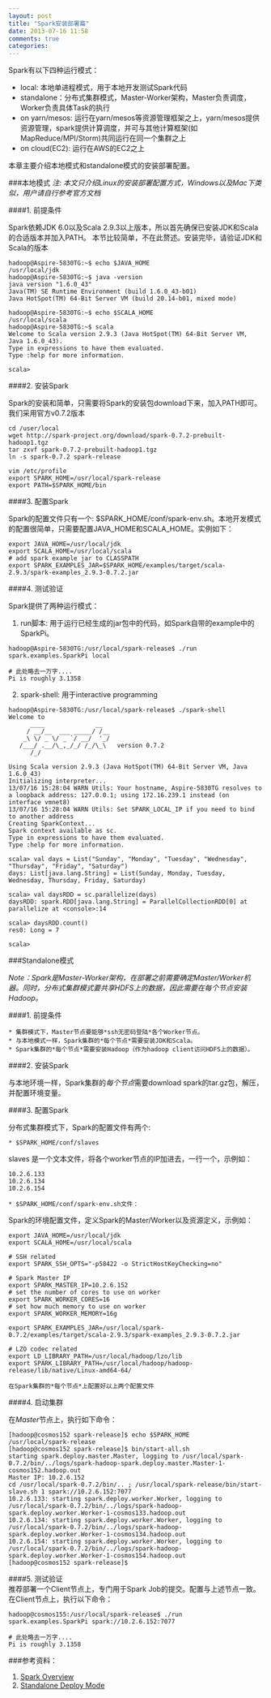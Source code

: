 ```yaml
---
layout: post
title: "Spark安装部署篇"
date: 2013-07-16 11:58
comments: true
categories: 
---
```


  Spark有以下四种运行模式：

* local: 本地单进程模式，用于本地开发测试Spark代码
* standalone：分布式集群模式，Master-Worker架构，Master负责调度，Worker负责具体Task的执行 
* on yarn/mesos: ‌运行在yarn/mesos等资源管理框架之上，yarn/mesos提供资源管理，spark提供计算调度，并可与其他计算框架(如MapReduce/MPI/Storm)共同运行在同一个集群之上
* on cloud(EC2): 运行在AWS的EC2之上

本章主要介绍本地模式和standalone模式的安装部署配置。

###本地模式
  *注: 本文只介绍Linux的安装部署配置方式，Windows以及Mac下类似，用户请自行参考官方文档*


####1. 前提条件  
  
  Spark依赖JDK 6.0以及Scala 2.9.3以上版本，所以首先确保已安装JDK和Scala的合适版本并加入PATH。
  本节比较简单，不在此赘述。安装完毕，请验证JDK和Scala的版本

	hadoop@Aspire-5830TG:~$ echo $JAVA_HOME
	/usr/local/jdk
	hadoop@Aspire-5830TG:~$ java -version
	java version "1.6.0_43"
	Java(TM) SE Runtime Environment (build 1.6.0_43-b01)
	Java HotSpot(TM) 64-Bit Server VM (build 20.14-b01, mixed mode)
	  
	hadoop@Aspire-5830TG:~$ echo $SCALA_HOME
	/usr/local/scala
	hadoop@Aspire-5830TG:~$ scala
	Welcome to Scala version 2.9.3 (Java HotSpot(TM) 64-Bit Server VM, Java 1.6.0_43).
	Type in expressions to have them evaluated.
	Type :help for more information.
	
	scala> 

####2. 安装Spark  
  
  Spark的安装和简单，只需要将Spark的安装包download下来，加入PATH即可。我们采用官方v0.7.2版本  

	cd /user/local  
	wget http://spark-project.org/download/spark-0.7.2-prebuilt-hadoop1.tgz 
	tar zxvf spark-0.7.2-prebuilt-hadoop1.tgz  
	ln -s spark-0.7.2 spark-release  
	
	vim /etc/profile  
	export SPARK_HOME=/usr/local/spark-release
	export PATH=$SPARK_HOME/bin
	
	
####3. 配置Spark  
  
  Spark的配置文件只有一个: $SPARK_HOME/conf/spark-env.sh。本地开发模式的配置很简单，只需要配置JAVA_HOME和SCALA_HOME。实例如下：  

	export JAVA_HOME=/usr/local/jdk  
	export SCALA_HOME=/usr/local/scala  
	# add spark example jar to CLASSPATH  
	export SPARK_EXAMPLES_JAR=$SPARK_HOME/examples/target/scala-2.9.3/spark-examples_2.9.3-0.7.2.jar  
	
  
####4. 测试验证  
  
  Spark提供了两种运行模式：
  
  1) run脚本: 用于运行已经生成的jar包中的代码，如Spark自带的example中的SparkPi。  

	hadoop@Aspire-5830TG:/usr/local/spark-release$ ./run  spark.examples.SparkPi local
	
	# 此处略去一万字....
	Pi is roughly 3.1358

  2) spark-shell: 用于interactive programming
  
	hadoop@Aspire-5830TG:/usr/local/spark-release$ ./spark-shell 
	Welcome to
	      ____              __  
	     / __/__  ___ _____/ /__
	    _\ \/ _ \/ _ `/ __/  '_/
	   /___/ .__/\_,_/_/ /_/\_\   version 0.7.2
	      /_/                  
	
	Using Scala version 2.9.3 (Java HotSpot(TM) 64-Bit Server VM, Java 1.6.0_43)
	Initializing interpreter...
	13/07/16 15:28:04 WARN Utils: Your hostname, Aspire-5830TG resolves to a loopback address: 127.0.0.1; using 172.16.239.1 instead (on interface vmnet8)
	13/07/16 15:28:04 WARN Utils: Set SPARK_LOCAL_IP if you need to bind to another address
	Creating SparkContext...
	Spark context available as sc.
	Type in expressions to have them evaluated.
	Type :help for more information.
	
	scala> val days = List("Sunday", "Monday", "Tuesday", "Wednesday", "Thursday", "Friday", "Saturday")
	days: List[java.lang.String] = List(Sunday, Monday, Tuesday, Wednesday, Thursday, Friday, Saturday)
	
	scala> val daysRDD = sc.parallelize(days)
	daysRDD: spark.RDD[java.lang.String] = ParallelCollectionRDD[0] at 	parallelize at <console>:14
	
	scala> daysRDD.count()
	res0: Long = 7
	
	scala> 

###Standalone模式
	
  *Note：Spark是Master-Worker架构，在部署之前需要确定Master/Worker机器。同时，分布式集群模式要共享HDFS上的数据，因此需要在每个节点安装Hadoop。*
  
####1. 前提条件  

    * 集群模式下，Master节点要能够*ssh无密码登陆*各个Worker节点。 
    * 与本地模式一样，Spark集群的*每个节点*需要安装JDK和Scala。 
    * Spark集群的*每个节点*需要安装Hadoop（作为hadoop client访问HDFS上的数据）。 
  
####2. 安装Spark  
  
  与本地环境一样，Spark集群的*每个节点*需要download spark的tar.gz包，解压，并配置环境变量。  

####3. 配置Spark  

  分布式集群模式下，Spark的配置文件有两个:
  
    * $SPARK_HOME/conf/slaves
  
  slaves 是一个文本文件，将各个worker节点的IP加进去，一行一个，示例如：
  
	10.2.6.133
	10.2.6.134
	10.2.6.154

    * $SPARK_HOME/conf/spark-env.sh文件：
  
  Spark的环境配置文件，定义Spark的Master/Worker以及资源定义，示例如：

	export JAVA_HOME=/usr/local/jdk 
	export SCALA_HOME=/usr/local/scala
	
	# SSH related
	export SPARK_SSH_OPTS="-p58422 -o StrictHostKeyChecking=no"
	
	# Spark Master IP
	export SPARK_MASTER_IP=10.2.6.152 
	# set the number of cores to use on worker
	export SPARK_WORKER_CORES=16
	# set how much memory to use on worker
	export SPARK_WORKER_MEMORY=16g
	
	export SPARK_EXAMPLES_JAR=/usr/local/spark-0.7.2/examples/target/scala-2.9.3/spark-examples_2.9.3-0.7.2.jar
	
	# LZO codec related
	export LD_LIBRARY_PATH=/usr/local/hadoop/lzo/lib
	export SPARK_LIBRARY_PATH=/usr/local/hadoop/hadoop-release/lib/native/Linux-amd64-64/  
	
    在Spark集群的*每个节点*上配置好以上两个配置文件
    
####4. 启动集群  
  
  在*Master*节点上，执行如下命令：
  
	[hadoop@cosmos152 spark-release]$ echo $SPARK_HOME
	/usr/local/spark-release
	[hadoop@cosmos152 spark-release]$ bin/start-all.sh 
	starting spark.deploy.master.Master, logging to /usr/local/spark-0.7.2/bin/../logs/spark-hadoop-spark.deploy.master.Master-1-cosmos152.hadoop.out
	Master IP: 10.2.6.152
	cd /usr/local/spark-0.7.2/bin/.. ; /usr/local/spark-release/bin/start-slave.sh 1 spark://10.2.6.152:7077
	10.2.6.133: starting spark.deploy.worker.Worker, logging to /usr/local/spark-0.7.2/bin/../logs/spark-hadoop-spark.deploy.worker.Worker-1-cosmos133.hadoop.out
	10.2.6.134: starting spark.deploy.worker.Worker, logging to /usr/local/spark-0.7.2/bin/../logs/spark-hadoop-spark.deploy.worker.Worker-1-cosmos134.hadoop.out
	10.2.6.154: starting spark.deploy.worker.Worker, logging to /usr/local/spark-0.7.2/bin/../logs/spark-hadoop-spark.deploy.worker.Worker-1-cosmos154.hadoop.out
	[hadoop@cosmos152 spark-release]$ 
	
####5. 测试验证  
  推荐部署一个Client节点上，专门用于Spark Job的提交。配置与上述节点一致。在Client节点上，执行以下命令：
  
	hadoop@cosmos155:/usr/local/spark-release$ ./run  spark.examples.SparkPi spark://10.2.6.152:7077
	
	# 此处略去一万字....
	Pi is roughly 3.1358
	
	
###参考资料：

1. [Spark Overview](http://spark-project.org/docs/latest/index.html)
2. [Standalone Deploy Mode](http://spark-project.org/docs/latest/spark-standalone.html)




